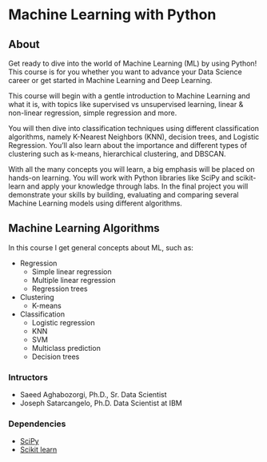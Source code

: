 # Machine Learning with Python

## About 

Get ready to dive into the world of Machine Learning (ML) by using Python! This course is for you whether you want to advance your Data Science career or get started in Machine Learning and Deep Learning.  

This course will begin with a gentle introduction to Machine Learning and what it is, with topics like supervised vs unsupervised learning, linear & non-linear regression, simple regression and more.  

You will then dive into classification techniques using different classification algorithms, namely K-Nearest Neighbors (KNN), decision trees, and Logistic Regression. You’ll also learn about the importance and different types of clustering such as k-means, hierarchical clustering, and DBSCAN. 

With all the many concepts you will learn, a big emphasis will be placed on hands-on learning. You will work with Python libraries like SciPy and scikit-learn and apply your knowledge through labs. In the final project you will demonstrate your skills by building, evaluating and comparing several Machine Learning models using different algorithms.

## Machine Learning Algorithms 

In this course I get general concepts about ML, such as:

<ul>
    <li>Regression
        <ul>
            <li>Simple linear regression</li>
            <li>Multiple linear regression</li>
            <li>Regression trees</li>
        </ul>
    </li>
    <li>Clustering
        <ul>
            <li>K-means</li>
        </ul>
    </li>
    <li>Classification
        <ul>
            <li>Logistic regression</li>
            <li>KNN</li>
            <li>SVM</li>
            <li>Multiclass prediction</li>
            <li>Decision trees</li>
        </ul>
    </li>
</ul>


### Intructors

* Saeed Aghabozorgi, Ph.D., Sr. Data Scientist
* Joseph Satarcangelo, Ph.D. Data Scientist at IBM


### Dependencies

* <a href="https://pypi.org/project/scipy/">SciPy</a>
* <a href="https://pypi.org/project/scikit-learn/">Scikit learn</a>

